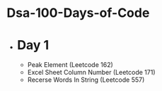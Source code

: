 # Dsa-100-Days-of-Code

* # Day 1
  * Peak Element (Leetcode 162)
  * Excel Sheet Column Number (Leetcode 171)
  * Recerse Words In String (Leetcode 557)
